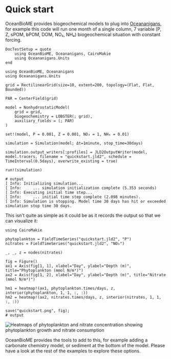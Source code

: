 # Quick start
OceanBioME provides biogeochemical models to plug into [Oceananigans](https://github.com/CliMA/Oceananigans.jl), for example this code will run one month of a single column, 7 variable (P, Z, sPOM, bPOM, DOM, NO₃, NH₄) biogeochemical situation with constant forcing.

```@meta
DocTestSetup = quote
    using OceanBioME, Oceananigans, CairoMakie
    using Oceananigans.Units
end
```

```jldoctest quickstart
using OceanBioME, Oceananigans
using Oceananigans.Units

grid = RectilinearGrid(size=10, extent=200, topology=(Flat, Flat, Bounded))

PAR = CenterField(grid)

model = NonhydrostaticModel(
    grid = grid,
    biogeochemistry = LOBSTER(; grid),
    auxiliary_fields = (; PAR)
)

set!(model, P = 0.001, Z = 0.001, NO₃ = 1, NH₄ = 0.01)

simulation = Simulation(model; Δt=1minute, stop_time=30days)

simulation.output_writers[:profiles] = JLD2OutputWriter(model, model.tracers, filename = "quickstart.jld2", schedule = TimeInterval(0.5days), overwrite_existing = true)

run!(simulation)

# output
[ Info: Initializing simulation...
[ Info:     ... simulation initialization complete (5.353 seconds)
[ Info: Executing initial time step...
[ Info:     ... initial time step complete (2.098 minutes).
[ Info: Simulation is stopping. Model time 30 days has hit or exceeded simulation stop time 30 days.
```
This isn't quite as simple as it could be as it records the output so that we can visualize it:

```jldoctest quickstart
using CairoMakie

phytoplankton = FieldTimeSeries("quickstart.jld2", "P")
nitrates = FieldTimeSeries("quickstart.jld2", "NO₃")

_, _, z = nodes(nitrates)

fig = Figure()
ax1 = Axis(fig[1, 1], xlabel="Day", ylabel="Depth (m)", title="Phytoplankton (mmol N/m³)")
ax2 = Axis(fig[1, 2], xlabel="Day", ylabel="Depth (m)", title="Nitrate (mmol N/m³)")

hm1 = heatmap!(ax1, phytoplankton.times/days, z, interior(phytoplankton, 1, 1, :, :))
hm2 = heatmap!(ax2, nitrates.times/days, z, interior(nitrates, 1, 1, :, :))

save("quickstart.png", fig);
# output
```
![Heatmaps of phytoplankton and nitrate concentration showing phytoplankton growth and nitrate consumption](quickstart.png)

OceanBioME provides the tools to add to this, for example adding a carbonate chemistry model, or sediment at the bottom of the model. Please have a look at the rest of the examples to explore these options.
